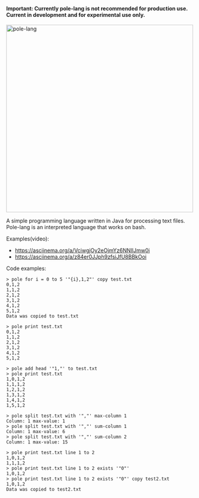 #### Important: Currently pole-lang is not recommended for production use. Current in development and for experimental use only. 

<img src="https://www.lucidchart.com/publicSegments/view/cef83044-f679-4ea6-9855-e5730aaa1c5d/image.png" alt="pole-lang" width="500" />

A simple programming language written in Java for processing text files. Pole-lang is an interpreted language that works on bash.

Examples(video):
*	https://asciinema.org/a/VciwgjOy2eOjmYz6NNIlJmw0i
*	https://asciinema.org/a/z84er0JJph9zfsiJfU8BBkOoi


Code examples:

```
> pole for i = 0 to 5 '"{i},1,2"' copy test.txt
0,1,2
1,1,2
2,1,2
3,1,2
4,1,2
5,1,2
Data was copied to test.txt
```

```
> pole print test.txt
0,1,2
1,1,2
2,1,2
3,1,2
4,1,2
5,1,2
```

```
> pole add head '"1,"' to test.txt
> pole print test.txt
1,0,1,2
1,1,1,2
1,2,1,2
1,3,1,2
1,4,1,2
1,5,1,2
```

```
> pole split test.txt with '","' max-column 1
Column: 1 max-value: 1
> pole split test.txt with '","' sum-column 1
Column: 1 max-value: 6
> pole split test.txt with '","' sum-column 2
Column: 1 max-value: 15
```

```
> pole print test.txt line 1 to 2
1,0,1,2
1,1,1,2
> pole print test.txt line 1 to 2 exists '"0"'
1,0,1,2
> pole print test.txt line 1 to 2 exists '"0"' copy test2.txt
1,0,1,2
Data was copied to test2.txt
```
